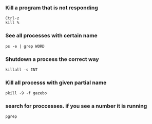 ### Kill a program that is not responding

    Ctrl-z 
    kill %

### See all processes with certain name

    ps -e | grep WORD

### Shutdown a process the correct way

    killall -s INT

### Kill all processs with given partial name

    pkill -9 -f gazebo


### search for proccesses. if you see a number it is running

    pgrep
	

